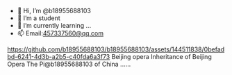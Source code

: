 - 👋 Hi, I’m @b18955688103
- 👀 I’m a student
- 🌱 I’m currently learning ...
- 📫 Email:457337560@qq.com

<!---
b18955688103/b18955688103 is a ✨ special ✨ repository because its `README.md` (this file) appears on your GitHub profile.
You can click the Preview link to take a look at your changes.
--->


https://github.com/b18955688103/b18955688103/assets/144511838/0befadbd-6241-4d3b-a2b5-c40fda6a3f73
Beijing opera
Inheritance of Beijing Opera
The Pi@b18955688103 of China
......
